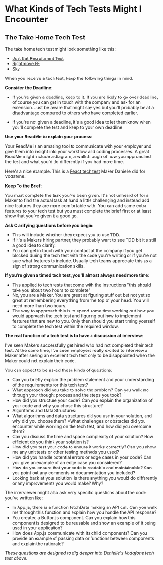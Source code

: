# What Kinds of Tech Tests Might I Encounter

## The Take Home Tech Test

The take home tech test might look something like this:
* [Just Eat Recruitment Test](https://github.com/justeat/JustEat.RecruitmentTest)
* [Rightmove FE](https://github.com/rightmove/remote-front-end-test)
* [Sky](https://github.com/skybet/tech-test)

When you receive a tech test, keep the following things in mind:

**Consider the Deadline**: 
* If you're given a deadline, keep to it. If you are likely to go over deadline, of course you can get in touch with the company and ask for an extension. Just be aware that might say yes but you'll probably be at a disadvantage compared to others who have completed earlier.

* If you're not given a deadline, it's a good idea to let them know when you'll complete the test and keep to your own deadline

**Use your ReadMe to explain your process**: 

Your ReadMe is an amazing tool to communicate with your employer and give them into insight into your workflow and coding processes. A great ReadMe might include a diagram, a walkthrough of how you approached the test and what you'd do differently if you had more time. 

Here's a nice example. This is a [React tech test](https://github.com/dani-boo/tech-test-vodafone) Maker Danielle did for Vodafone.

**Keep To the Brief**: 

You must complete the task you've been given. It's not unheard of for a Maker to find the actual task at hand a little challenging and instead add nice features they are more comfortable with. You can add some extra features to your tech test but you must complete the brief first or at least show that you've given it a good go.

**Ask Clarifying questions before you begin**: 

* This will include whether they expect you to use TDD.
* If it's a Makers hiring partner, they probably want to see TDD bit it's still a good idea to clarify.
* You can get in touch with your contact at the company if you get blocked during the tech test with the code you're writing or if you're not sure what features to include. Usually tech teams appreciate this as a sign of strong communication skills.

**If you're given a timed tech test, you'll almost always need more time**: 

* This applied to tech tests that come with the instructions "this should take you about two hours to complete"
* No, you are a Maker. You are great at figuring stuff out but not yet so great at remembering everything from the top of your head. You will need more than two hours.
* The way to appproach this is to spend some time working out how you would approach the tech test and figuring out how to implement features that are new to you. Only then should you start timing yourself to complete the tech test within the required window.

**The real function of a tech test is to have a discussion at interview**: 

I've seen Makers successfully get hired who had not completed their tech test. At the same time, I've seen employers really excited to interview a Maker after seeing an excellent tech test only to be disappointed when the Maker could not explain their code.

You can expect to be asked these kinds of questions:  


* Can you briefly explain the problem statement and your understanding of the requirements for this tech test?
* What approach did you take to solve the problem? Can you walk me through your thought process and the steps you took?
* How did you structure your code? Can you explain the organization of your code and why you chose this structure?
* Algorithms and Data Structures:
* What algorithms and data structures did you use in your solution, and why did you choose them?
*What challenges or obstacles did you encounter while working on the tech test, and how did you overcome them?
* Can you discuss the time and space complexity of your solution? How efficient do you think your solution is?
* How did you test your code to ensure it works correctly? Can you show me any unit tests or other testing methods you used?
* How did you handle potential errors or edge cases in your code? Can you give an example of an edge case you considered?
* How do you ensure that your code is readable and maintainable? Can you point out any comments or documentation you included?
* Looking back at your solution, is there anything you would do differently or any improvements you would make? Why?

The interviewer might also ask very specific questions about the code you've written like:

* In App.js, there is a function fetchData making an API call. Can you walk me through this function and explain how you handle the API response?
* You created a Button.js component. Can you explain how this component is designed to be reusable and show an example of it being used in your application?
* How does App.js communicate with its child components? Can you provide an example of passing data or functions between components and explain the rationale?

_These questions are designed to dig deeper into Danielle's Vodafone tech test above._



